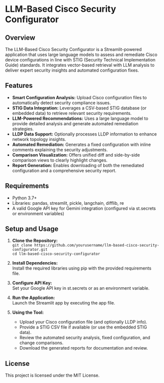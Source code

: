 # LLM-Based Cisco Security Configurator

## Overview
The LLM-Based Cisco Security Configurator is a Streamlit-powered application that uses large language models to assess and remediate Cisco device configurations in line with STIG (Security Technical Implementation Guide) standards. It integrates vector-based retrieval with LLM analysis to deliver expert security insights and automated configuration fixes.

## Features
- **Smart Configuration Analysis:** Upload Cisco configuration files to automatically detect security compliance issues.
- **STIG Data Integration:** Leverages a CSV-based STIG database (or embedded data) to retrieve relevant security requirements.
- **LLM-Powered Recommendations:** Uses a large language model to provide detailed analysis and generate automated remediation strategies.
- **LLDP Data Support:** Optionally processes LLDP information to enhance network topology insights.
- **Automated Remediation:** Generates a fixed configuration with inline comments explaining the security adjustments.
- **Comparison Visualization:** Offers unified diff and side-by-side comparison views to clearly highlight changes.
- **Report Generation:** Enables downloading of both the remediated configuration and a comprehensive security report.

## Requirements
- Python 3.7+
- Libraries: pandas, streamlit, pickle, langchain, difflib, re
- A valid Google API key for Gemini integration (configured via st.secrets or environment variables)

## Setup and Usage
1. **Clone the Repository:**  
   `git clone https://github.com/yourusername/llm-based-cisco-security-configurator.git`  
   `cd llm-based-cisco-security-configurator`

2. **Install Dependencies:**  
   Install the required libraries using pip with the provided requirements file.

3. **Configure API Key:**  
   Set your Google API key in st.secrets or as an environment variable.

4. **Run the Application:**  
   Launch the Streamlit app by executing the app file.

5. **Using the Tool:**  
   - Upload your Cisco configuration file (and optionally LLDP info).  
   - Provide a STIG CSV file if available (or use the embedded STIG data).  
   - Review the automated security analysis, fixed configuration, and change comparisons.  
   - Download the generated reports for documentation and review.

## License
This project is licensed under the MIT License.
